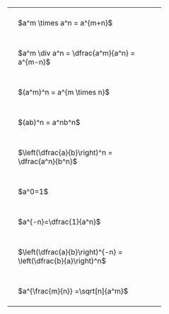 ---
---

#  
<br>
<style type="text/css">
#T_032e4 th.col_heading {
  text-align: left;
  font-size: 1em;
}
#T_032e4 td {
  text-align: left;
  font-size: 1em;
  padding: 1.5em;
}
#T_032e4_row0_col0, #T_032e4_row1_col0, #T_032e4_row2_col0, #T_032e4_row3_col0, #T_032e4_row4_col0, #T_032e4_row5_col0, #T_032e4_row6_col0, #T_032e4_row7_col0, #T_032e4_row8_col0 {
  width: 300px;
  white-space: pre-wrap;
}
</style>
<table id="T_032e4">
  <thead>
  </thead>
  <tbody>
    <tr>
      <td id="T_032e4_row0_col0" class="data row0 col0" >$a^m \times a^n = a^{m+n}$</td>
    </tr>
    <tr>
      <td id="T_032e4_row1_col0" class="data row1 col0" >$a^m \div a^n = \dfrac{a^m}{a^n} = a^{m-n}$</td>
    </tr>
    <tr>
      <td id="T_032e4_row2_col0" class="data row2 col0" >$(a^m)^n = a^{m \times n}$</td>
    </tr>
    <tr>
      <td id="T_032e4_row3_col0" class="data row3 col0" >$(ab)^n = a^nb^n$</td>
    </tr>
    <tr>
      <td id="T_032e4_row4_col0" class="data row4 col0" >$\left(\dfrac{a}{b}\right)^n = \dfrac{a^n}{b^n}$</td>
    </tr>
    <tr>
      <td id="T_032e4_row5_col0" class="data row5 col0" >$a^0=1$</td>
    </tr>
    <tr>
      <td id="T_032e4_row6_col0" class="data row6 col0" >$a^{-n}=\dfrac{1}{a^n}$</td>
    </tr>
    <tr>
      <td id="T_032e4_row7_col0" class="data row7 col0" >$\left(\dfrac{a}{b}\right)^{-n} = \left(\dfrac{b}{a}\right)^n$</td>
    </tr>
    <tr>
      <td id="T_032e4_row8_col0" class="data row8 col0" >$a^{\frac{m}{n}} =\sqrt[n]{a^m}$</td>
    </tr>
  </tbody>
</table>
